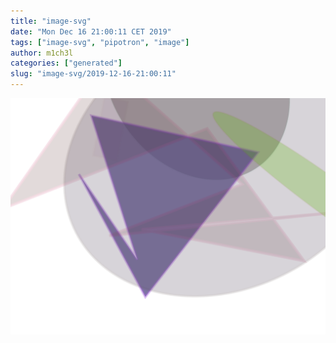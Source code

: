 ```yaml
---
title: "image-svg"
date: "Mon Dec 16 21:00:11 CET 2019"
tags: ["image-svg", "pipotron", "image"]
author: m1ch3l
categories: ["generated"]
slug: "image-svg/2019-12-16-21:00:11"
---
```


![](image.svg)
